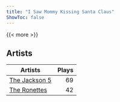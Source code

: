 ```yaml
---
title: "I Saw Mommy Kissing Santa Claus"
ShowToc: false
---
```


{{< more >}}

## Artists
Artists | Plays 
----- | -----: 
[The Jackson 5](/artists/the-jackson-5-35053) | 69
[The Ronettes](/artists/the-ronettes-89545) | 42

